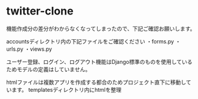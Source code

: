 # twitter-clone
機能作成分の差分がわからなくなってしまったので、下記ご確認お願いします。

accountsディレクトリ内の下記ファイルをご確認ください
・forms.py
・urls.py
・views.py

ユーザー登録、ログイン、ログアウト機能はDjango標準のものを使用しているためモデルの定義はしていません。

htmlファイルは複数アプリを作成する都合のためプロジェクト直下に移動しています。
templatesディレクトリ内にhtmlを整理
